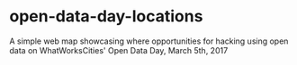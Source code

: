 # open-data-day-locations
A simple web map showcasing where opportunities for hacking using open data on WhatWorksCities' Open Data Day, March 5th, 2017
